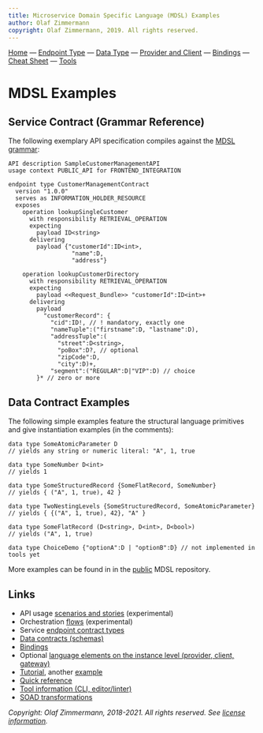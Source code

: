 ```yaml
---
title: Microservice Domain Specific Language (MDSL) Examples
author: Olaf Zimmermann
copyright: Olaf Zimmermann, 2019. All rights reserved.
---
```


[Home](./index) &mdash; [Endpoint Type](./servicecontract) &mdash; [Data Type](./datacontract) &mdash; [Provider and Client](./optionalparts) &mdash; [Bindings](./bindings) &mdash; [Cheat Sheet](./quickreference) &mdash; [Tools](./tools)

<!-- TODO (H) update for 5.3 and merge/align with primer? -->

MDSL Examples
=============

## Service Contract (Grammar Reference)
The following exemplary API specification compiles against the [MDSL grammar](https://github.com/Microservice-API-Patterns/MDSL-Specification/blob/master/dsl-core/io.mdsl/src/io/mdsl/APIDescription.xtext): 

<!-- TODO feature error reporting and versioning of data types -->

~~~
API description SampleCustomerManagementAPI
usage context PUBLIC_API for FRONTEND_INTEGRATION 

endpoint type CustomerManagementContract
  version "1.0.0"
  serves as INFORMATION_HOLDER_RESOURCE
  exposes 
  	operation lookupSingleCustomer 
	  with responsibility RETRIEVAL_OPERATION 
	  expecting 
		payload ID<string> 
	  delivering  
		payload {"customerId":ID<int>,
		          "name":D,
		          "address"} 
				
  	operation lookupCustomerDirectory
	  with responsibility RETRIEVAL_OPERATION
	  expecting 
		payload <<Request_Bundle>> "customerId":ID<int>+ 
	  delivering
		payload
		  "customerRecord": { 
			"cid":ID!, // ! mandatory, exactly one
			"nameTuple":("firstname":D, "lastname":D), 
			"addressTuple":(
			  "street":D<string>, 
			  "poBox":D?, // optional
			  "zipCode":D, 
			  "city":D)+,
			"segment":("REGULAR":D|"VIP":D) // choice 
		}* // zero or more
~~~

<!-- some text from service contract page could be copied or moved here -->

## Data Contract Examples

The following simple examples feature the structural language primitives and give instantiation examples (in the comments):

~~~
data type SomeAtomicParameter D 
// yields any string or numeric literal: "A", 1, true

data type SomeNumber D<int> 
// yields 1

data type SomeStructuredRecord {SomeFlatRecord, SomeNumber} 
// yields { ("A", 1, true), 42 }

data type TwoNestingLevels {SomeStructuredRecord, SomeAtomicParameter} 
// yields { {("A", 1, true), 42}, "A" }

data type SomeFlatRecord (D<string>, D<int>, D<bool>) 
// yields ("A", 1, true)

data type ChoiceDemo {"optionA":D | "optionB":D} // not implemented in tools yet
~~~

More examples can be found in in the [public](https://github.com/Microservice-API-Patterns/MDSL-Specification/tree/master/examples) <!-- and in the [private](https://github.com/Microservice-API-Patterns/MDSL-Specification/tree/master/examples) --> MDSL repository.

<!-- TODO (M) feature RESTBucks here -->

## Links


* API usage [scenarios and stories](scenarios.md) (experimental)
* Orchestration [flows](flows.md) (experimental)
* Service [endpoint contract types](./servicecontract)
* [Data contracts (schemas)](./datacontract)
* [Bindings](./bindings)
* Optional [language elements on the instance level (provider, client, gateway)](./optionalparts)
* [Tutorial](./tutorial), another [example](./examples)
* [Quick reference](./quickreference)
* [Tool information (CLI, editor/linter)](./tools)
* [SOAD transformations](./soad)

*Copyright: Olaf Zimmermann, 2018-2021. All rights reserved. See [license information](https://github.com/Microservice-API-Patterns/MDSL-Specification/blob/master/LICENSE).*

<!-- *EOF* -->